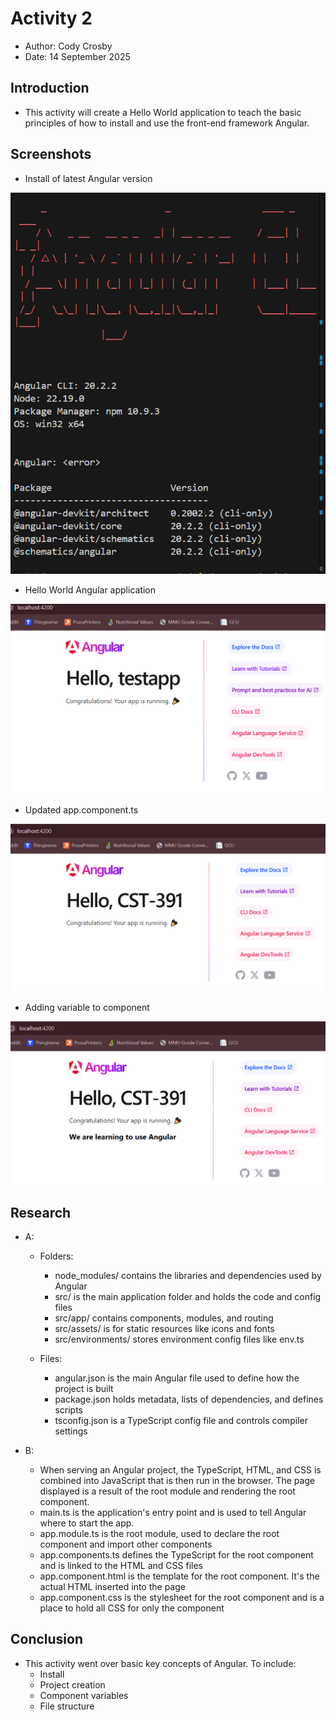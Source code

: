# Activity 2

- Author:  Cody Crosby
- Date:  14 September 2025

## Introduction

- This activity will create a Hello World application to teach the basic principles of how to install and use the front-end framework Angular.

## Screenshots 

- Install of latest Angular version

![Angular version](images/version.png)

- Hello World Angular application

![Home page](images/hello.png)

- Updated app.component.ts

![Component updated](images/component.png)

- Adding variable to component

![Component message variable](images/message.png)

## Research

- A:
    - Folders:
        - node_modules/ contains the libraries and dependencies used by Angular
        - src/ is the main application folder and holds the code and config files
        - src/app/ contains components, modules, and routing
        - src/assets/ is for static resources like icons and fonts
        - src/environments/ stores environment config files like env.ts

    - Files:
        - angular.json is the main Angular file used to define how the project is built
        - package.json holds metadata, lists of dependencies, and defines scripts
        - tsconfig.json is a TypeScript config file and controls compiler settings

- B:
    - When serving an Angular project, the TypeScript, HTML, and CSS is combined into JavaScript that is then run in the browser. The page displayed is a result of the root module and rendering the root component.
    - main.ts is the application's entry point and is used to tell Angular where to start the app.
    - app.module.ts is the root module, used to declare the root component and import other components
    - app.components.ts defines the TypeScript for the root component and is linked to the HTML and CSS files
    - app.component.html is the template for the root component. It's the actual HTML inserted into the page
    - app.component.css is the stylesheet for the root component and is a place to hold all CSS for only the component

## Conclusion

- This activity went over basic key concepts of Angular. To include:
    - Install
    - Project creation
    - Component variables
    - File structure


